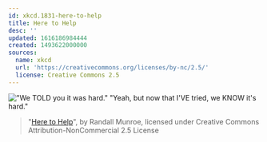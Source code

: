 ```yaml
---
id: xkcd.1831-here-to-help
title: Here to Help
desc: ''
updated: 1616186984444
created: 1493622000000
sources:
  name: xkcd
  url: 'https://creativecommons.org/licenses/by-nc/2.5/'
  license: Creative Commons 2.5
---
```

!["We TOLD you it was hard." "Yeah, but now that I'VE tried, we KNOW it's hard."](https://imgs.xkcd.com/comics/here_to_help.png)
> "[Here to Help](https://xkcd.com/1831/)", by Randall Munroe, licensed under Creative Commons Attribution-NonCommercial 2.5 License
